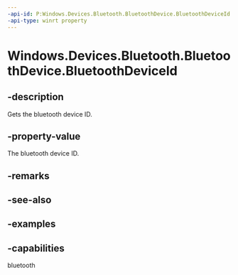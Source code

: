 ```yaml
---
-api-id: P:Windows.Devices.Bluetooth.BluetoothDevice.BluetoothDeviceId
-api-type: winrt property
---
```


<!-- Property syntax.
public BluetoothDeviceId BluetoothDeviceId { get; }
-->

# Windows.Devices.Bluetooth.BluetoothDevice.BluetoothDeviceId

## -description
Gets the bluetooth device ID.

## -property-value
The bluetooth device ID.

## -remarks

## -see-also

## -examples


## -capabilities
bluetooth
